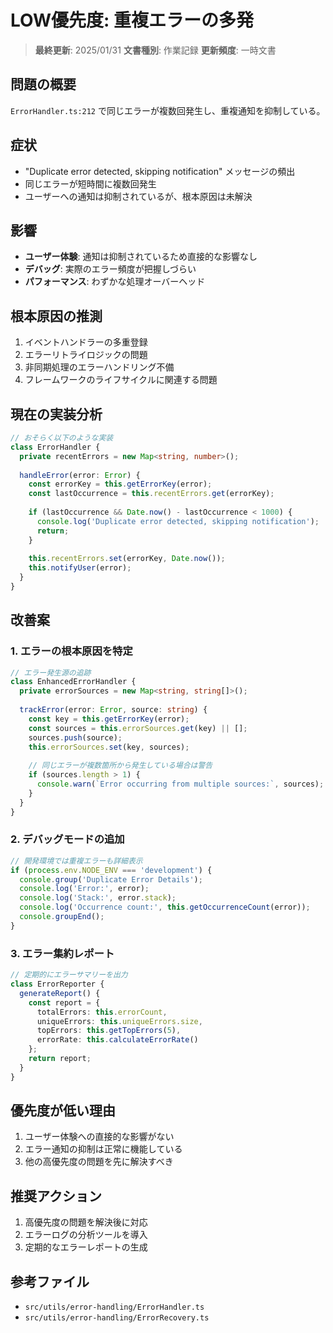# LOW優先度: 重複エラーの多発

> **最終更新**: 2025/01/31
> **文書種別**: 作業記録
> **更新頻度**: 一時文書

## 問題の概要
`ErrorHandler.ts:212` で同じエラーが複数回発生し、重複通知を抑制している。

## 症状
- "Duplicate error detected, skipping notification" メッセージの頻出
- 同じエラーが短時間に複数回発生
- ユーザーへの通知は抑制されているが、根本原因は未解決

## 影響
- **ユーザー体験**: 通知は抑制されているため直接的な影響なし
- **デバッグ**: 実際のエラー頻度が把握しづらい
- **パフォーマンス**: わずかな処理オーバーヘッド

## 根本原因の推測
1. イベントハンドラーの多重登録
2. エラーリトライロジックの問題
3. 非同期処理のエラーハンドリング不備
4. フレームワークのライフサイクルに関連する問題

## 現在の実装分析
```typescript
// おそらく以下のような実装
class ErrorHandler {
  private recentErrors = new Map<string, number>();
  
  handleError(error: Error) {
    const errorKey = this.getErrorKey(error);
    const lastOccurrence = this.recentErrors.get(errorKey);
    
    if (lastOccurrence && Date.now() - lastOccurrence < 1000) {
      console.log('Duplicate error detected, skipping notification');
      return;
    }
    
    this.recentErrors.set(errorKey, Date.now());
    this.notifyUser(error);
  }
}
```

## 改善案

### 1. エラーの根本原因を特定
```typescript
// エラー発生源の追跡
class EnhancedErrorHandler {
  private errorSources = new Map<string, string[]>();
  
  trackError(error: Error, source: string) {
    const key = this.getErrorKey(error);
    const sources = this.errorSources.get(key) || [];
    sources.push(source);
    this.errorSources.set(key, sources);
    
    // 同じエラーが複数箇所から発生している場合は警告
    if (sources.length > 1) {
      console.warn(`Error occurring from multiple sources:`, sources);
    }
  }
}
```

### 2. デバッグモードの追加
```typescript
// 開発環境では重複エラーも詳細表示
if (process.env.NODE_ENV === 'development') {
  console.group('Duplicate Error Details');
  console.log('Error:', error);
  console.log('Stack:', error.stack);
  console.log('Occurrence count:', this.getOccurrenceCount(error));
  console.groupEnd();
}
```

### 3. エラー集約レポート
```typescript
// 定期的にエラーサマリーを出力
class ErrorReporter {
  generateReport() {
    const report = {
      totalErrors: this.errorCount,
      uniqueErrors: this.uniqueErrors.size,
      topErrors: this.getTopErrors(5),
      errorRate: this.calculateErrorRate()
    };
    return report;
  }
}
```

## 優先度が低い理由
1. ユーザー体験への直接的な影響がない
2. エラー通知の抑制は正常に機能している
3. 他の高優先度の問題を先に解決すべき

## 推奨アクション
1. 高優先度の問題を解決後に対応
2. エラーログの分析ツールを導入
3. 定期的なエラーレポートの生成

## 参考ファイル
- `src/utils/error-handling/ErrorHandler.ts`
- `src/utils/error-handling/ErrorRecovery.ts`